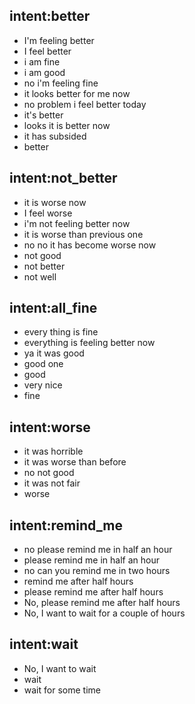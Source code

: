 ## intent:better
- I'm feeling better
- I feel better
- i am fine
- i am good
- no i'm feeling fine
- it looks better for me now
- no problem i feel better today
- it's better
- looks it is better now
- it has subsided
- better

## intent:not_better
- it is worse now
- I feel worse
- i'm not feeling better now
- it is worse than previous one
- no no it has become worse now
- not good
- not better
- not well

## intent:all_fine
- every thing is fine
- everything is feeling better now
- ya it was good
- good one
- good
- very nice
- fine

## intent:worse
- it was horrible
- it was worse than before
- no not good
- it was not fair
- worse

## intent:remind_me
- no please remind me in half an hour
- please remind me in half an hour
- no can you remind me in two hours
- remind me after half hours
- please remind me after half hours
- No, please remind me after half hours
- No, I want to wait for a couple of hours

## intent:wait
- No, I want to wait
- wait
- wait for some time
